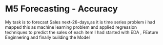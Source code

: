 
# M5 Forecasting - Accuracy
My task is to forecast Sales next-28-days,as it is time series problem i had mapped this as machine learning problem and applied regression techniques to predict the sales of each item
I had started with EDA , FEature Enginnering and finally building the Model
